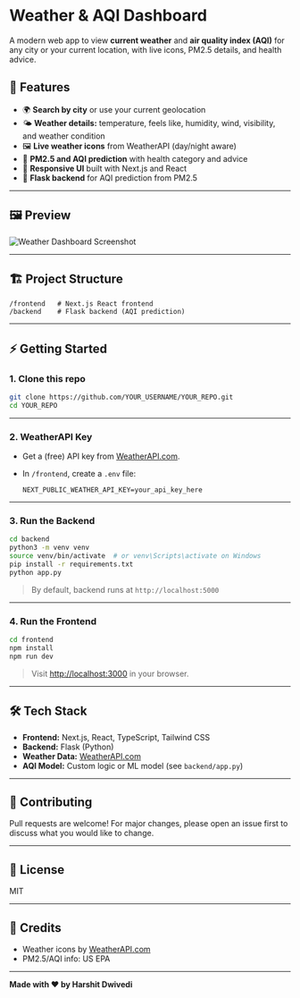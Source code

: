 # Weather & AQI Dashboard

A modern web app to view **current weather** and **air quality index (AQI)** for any city or your current location, with live icons, PM2.5 details, and health advice.

## 🚀 Features

- 🌍 **Search by city** or use your current geolocation
- 🌤️ **Weather details:** temperature, feels like, humidity, wind, visibility, and weather condition
- 🖼️ **Live weather icons** from WeatherAPI (day/night aware)
- 🏥 **PM2.5 and AQI prediction** with health category and advice
- 💬 **Responsive UI** built with Next.js and React
- 🐍 **Flask backend** for AQI prediction from PM2.5

---

## 🖼️ Preview

![Weather Dashboard Screenshot](./screenshot.png)

---

## 🏗️ Project Structure

```
/frontend   # Next.js React frontend
/backend    # Flask backend (AQI prediction)
```

---

## ⚡ Getting Started

### 1. Clone this repo

```bash
git clone https://github.com/YOUR_USERNAME/YOUR_REPO.git
cd YOUR_REPO
```

---

### 2. WeatherAPI Key

- Get a (free) API key from [WeatherAPI.com](https://www.weatherapi.com/).
- In `/frontend`, create a `.env` file:

    ```
    NEXT_PUBLIC_WEATHER_API_KEY=your_api_key_here
    ```

---

### 3. Run the Backend

```bash
cd backend
python3 -m venv venv
source venv/bin/activate  # or venv\Scripts\activate on Windows
pip install -r requirements.txt
python app.py
```

> By default, backend runs at `http://localhost:5000`

---

### 4. Run the Frontend

```bash
cd frontend
npm install
npm run dev
```

> Visit [http://localhost:3000](http://localhost:3000) in your browser.

---

## 🛠️ Tech Stack

- **Frontend:** Next.js, React, TypeScript, Tailwind CSS
- **Backend:** Flask (Python)
- **Weather Data:** [WeatherAPI.com](https://www.weatherapi.com/)
- **AQI Model:** Custom logic or ML model (see `backend/app.py`)

---

## 🤝 Contributing

Pull requests are welcome! For major changes, please open an issue first to discuss what you would like to change.

---

## 📄 License

MIT

---

## 🙏 Credits

- Weather icons by [WeatherAPI.com](https://www.weatherapi.com/)
- PM2.5/AQI info: US EPA

---

**Made with ❤️ by Harshit Dwivedi**